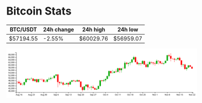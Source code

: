 # Bitcoin Stats

BTC/USDT|24h change|24h high|24h low|
|---|---|---|---|
|$57194.55|-2.55%|$60029.76|$56959.07|

<img src="./chart.svg">
